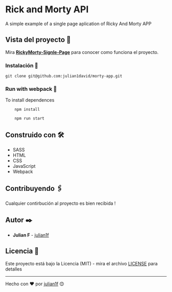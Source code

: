 # Rick and Morty API
A simple example of a single page aplication of Ricky And Morty APP


## Vista del proyecto 🚀

Mira **[RickyMorty-Signle-Page](https://rad-parfait-af84ac.netlify.app/)** para conocer como funciona el proyecto.


### Instalación 🔧

```
git clone git@github.com:julian1david/morty-app.git
```

### Run with webpack 🔧

To install dependences

```
    npm install
```

```
    npm run start
```

## Construido con 🛠️

* SASS
* HTML
* CSS
* JavaScript
* Webpack

## Contribuyendo 🖇️

Cualquier contirbución al proyecto es bien recibida ! 

## Autor ✒️

* **Julian F**  - [julian1f](https://github.com/julian1david)


## Licencia 📄

Este proyecto está bajo la Licencia (MIT) - mira el archivo [LICENSE](LICENSE) para detalles

---
Hecho con ❤️ por [julian1f](https://github.com/julian1david) 😊